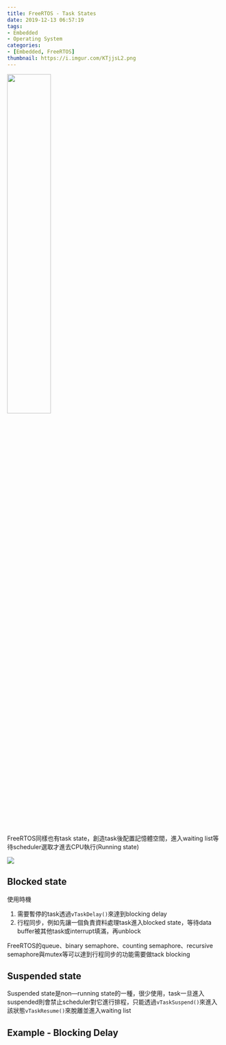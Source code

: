 ```yaml
---
title: FreeRTOS - Task States
date: 2019-12-13 06:57:19
tags:
- Embedded
- Operating System
categories:
- [Embedded, FreeRTOS]
thumbnail: https://i.imgur.com/KTjjsL2.png
---
```


<img src="https://i.imgur.com/kIXupfv.png" width="45%" />


FreeRTOS同樣也有task state，創造task後配置記憶體空間，進入waiting list等待scheduler選取才進去CPU執行(Running state)

<!-- ![](https://i.imgur.com/N54wDal.png) -->

![](https://i.imgur.com/RkzbeQg.png)

## Blocked state

使用時機
1. 需要暫停的task透過`vTaskDelay()`來達到blocking delay
2. 行程同步，例如先讓一個負責資料處理task進入blocked state，等待data buffer被其他task或interrupt填滿，再unblock

FreeRTOS的queue、binary semaphore、counting semaphore、recursive semaphore與mutex等可以達到行程同步的功能需要做tack blocking

<!-- ![](https://i.imgur.com/jgF3Eu5.png) -->

## Suspended state

<!-- more -->

Suspended state是non—running state的一種，很少使用，task一旦進入suspended則會禁止scheduler對它進行排程，只能透過`vTaskSuspend()`來進入該狀態`vTaskResume()`來脫離並進入waiting list

<!-- ![](https://i.imgur.com/0GT1VXw.png) -->


<!-- ![](https://i.imgur.com/xmC2MVp.png) -->

## Example - Blocking Delay

<script src="https://gist.github.com/syokujinau/f5c9a8aea22a6881d3bd30d386978a88.js"></script>




